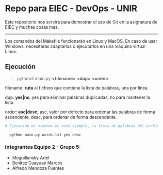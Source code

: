 # Repo para EIEC - DevOps - UNIR

Este repositorio nos servirá para demostrar el uso de Git en la asignatura de EIEC y muchas cosas mas.

---

Los comandos del Makefile funcionarán en Linux y MacOS. En caso de usar Windows, necesitarás adaptarlos o ejecutarlos en una máquina virtual Linux.

## Ejecución
>python3 main.py **\<filename\>** **\<dup\>** **\<order\>**  

filename: **ruta** al fichero que contiene la lista de palabras, una por línea.

dup: **yes|no**, yes para eliminar palabras duplicadas, no para mantener la lista.

order: **asc|desc**, asc, valor por defecto para ordenar las palabras de forma ascendente, desc, para ordenar de forma descendente.

```python
# Ejecución en windows en este ejemplo, la lista de palabras del archivo "words.txt" se ordenará en orden descendente y los duplicados se eliminarán antes de la ordenación.

  python main.py words.txt yes desc
```

### Integrantes Equipo 2 - Grupo 5:

- Moguillansky Ariel
- Benitez Guayuan Marcos
- Alfredo Mendoza Fuentes